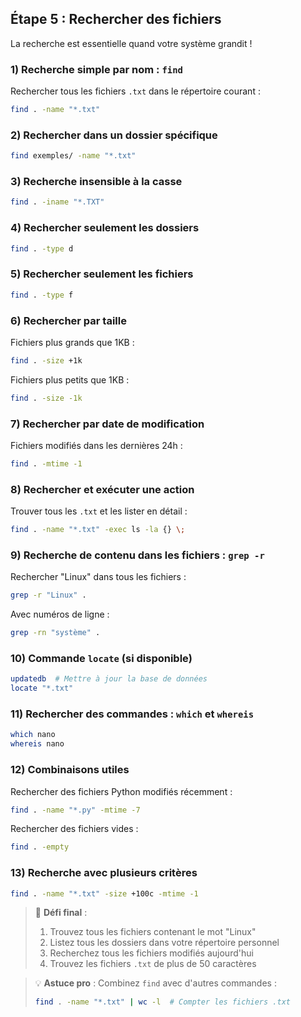 ## Étape 5 : Rechercher des fichiers

La recherche est essentielle quand votre système grandit !

### 1) Recherche simple par nom : `find`
Rechercher tous les fichiers `.txt` dans le répertoire courant :
```bash
find . -name "*.txt"
```

### 2) Rechercher dans un dossier spécifique
```bash
find exemples/ -name "*.txt"
```

### 3) Recherche insensible à la casse
```bash
find . -iname "*.TXT"
```

### 4) Rechercher seulement les dossiers
```bash
find . -type d
```

### 5) Rechercher seulement les fichiers
```bash
find . -type f
```

### 6) Rechercher par taille
Fichiers plus grands que 1KB :
```bash
find . -size +1k
```

Fichiers plus petits que 1KB :
```bash
find . -size -1k
```

### 7) Rechercher par date de modification
Fichiers modifiés dans les dernières 24h :
```bash
find . -mtime -1
```

### 8) Rechercher et exécuter une action
Trouver tous les `.txt` et les lister en détail :
```bash
find . -name "*.txt" -exec ls -la {} \;
```

### 9) Recherche de contenu dans les fichiers : `grep -r`
Rechercher "Linux" dans tous les fichiers :
```bash
grep -r "Linux" .
```

Avec numéros de ligne :
```bash
grep -rn "système" .
```

### 10) Commande `locate` (si disponible)
```bash
updatedb  # Mettre à jour la base de données
locate "*.txt"
```

### 11) Rechercher des commandes : `which` et `whereis`
```bash
which nano
whereis nano
```

### 12) Combinaisons utiles
Rechercher des fichiers Python modifiés récemment :
```bash
find . -name "*.py" -mtime -7
```

Rechercher des fichiers vides :
```bash
find . -empty
```

### 13) Recherche avec plusieurs critères
```bash
find . -name "*.txt" -size +100c -mtime -1
```

> 🎯 **Défi final** :
> 1. Trouvez tous les fichiers contenant le mot "Linux"
> 2. Listez tous les dossiers dans votre répertoire personnel
> 3. Recherchez tous les fichiers modifiés aujourd'hui
> 4. Trouvez les fichiers `.txt` de plus de 50 caractères

> 💡 **Astuce pro** : Combinez `find` avec d'autres commandes :
> ```bash
> find . -name "*.txt" | wc -l  # Compter les fichiers .txt
> ```
